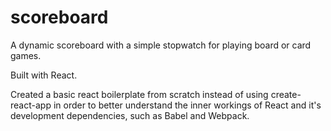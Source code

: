 # scoreboard
A dynamic scoreboard with a simple stopwatch for playing board or card games. 

Built with React. 

Created a basic react boilerplate from scratch instead of using create-react-app in order to better understand the inner workings of React and it's development dependencies, such as Babel and Webpack.
